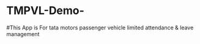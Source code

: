 # TMPVL-Demo-
#This App is For tata motors passenger vehicle limited attendance &amp; leave management  

